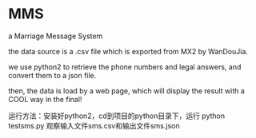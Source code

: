 MMS
===

a Marriage Message System

the data source is a .csv file which is exported from MX2 by WanDouJia.

we use python2 to retrieve the phone numbers and legal answers, and convert them to a json file.

then, the data is load by a web page, which will display the result with a COOL way in the final!

运行方法：安装好python2，cd到项目的python目录下，运行
python testsms.py
观察输入文件sms.csv和输出文件sms.json
